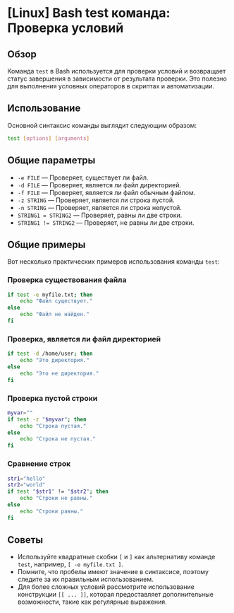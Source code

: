 # [Linux] Bash test команда: Проверка условий

## Обзор
Команда `test` в Bash используется для проверки условий и возвращает статус завершения в зависимости от результата проверки. Это полезно для выполнения условных операторов в скриптах и автоматизации.

## Использование
Основной синтаксис команды выглядит следующим образом:

```bash
test [options] [arguments]
```

## Общие параметры
- `-e FILE` — Проверяет, существует ли файл.
- `-d FILE` — Проверяет, является ли файл директорией.
- `-f FILE` — Проверяет, является ли файл обычным файлом.
- `-z STRING` — Проверяет, является ли строка пустой.
- `-n STRING` — Проверяет, является ли строка непустой.
- `STRING1 = STRING2` — Проверяет, равны ли две строки.
- `STRING1 != STRING2` — Проверяет, не равны ли две строки.

## Общие примеры
Вот несколько практических примеров использования команды `test`:

### Проверка существования файла
```bash
if test -e myfile.txt; then
    echo "Файл существует."
else
    echo "Файл не найден."
fi
```

### Проверка, является ли файл директорией
```bash
if test -d /home/user; then
    echo "Это директория."
else
    echo "Это не директория."
fi
```

### Проверка пустой строки
```bash
myvar=""
if test -z "$myvar"; then
    echo "Строка пустая."
else
    echo "Строка не пустая."
fi
```

### Сравнение строк
```bash
str1="hello"
str2="world"
if test "$str1" != "$str2"; then
    echo "Строки не равны."
else
    echo "Строки равны."
fi
```

## Советы
- Используйте квадратные скобки `[` и `]` как альтернативу команде `test`, например, `[ -e myfile.txt ]`.
- Помните, что пробелы имеют значение в синтаксисе, поэтому следите за их правильным использованием.
- Для более сложных условий рассмотрите использование конструкции `[[ ... ]]`, которая предоставляет дополнительные возможности, такие как регулярные выражения.